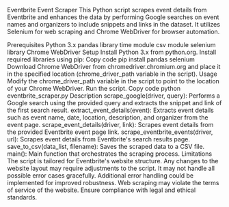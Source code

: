 Eventbrite Event Scraper
This Python script scrapes event details from Eventbrite and enhances the data by performing Google searches on event names and organizers to include snippets and links in the dataset. It utilizes Selenium for web scraping and Chrome WebDriver for browser automation.

Prerequisites
Python 3.x
pandas library
time module
csv module
selenium library
Chrome WebDriver
Setup
Install Python 3.x from python.org.
Install required libraries using pip:
Copy code
pip install pandas selenium
Download Chrome WebDriver from chromedriver.chromium.org and place it in the specified location (chrome_driver_path variable in the script).
Usage
Modify the chrome_driver_path variable in the script to point to the location of your Chrome WebDriver.
Run the script.
Copy code
python eventbrite_scraper.py
Description
scrape_google(driver, query): Performs a Google search using the provided query and extracts the snippet and link of the first search result.
extract_event_details(event): Extracts event details such as event name, date, location, description, and organizer from the event page.
scrape_event_details(driver, link): Scrapes event details from the provided Eventbrite event page link.
scrape_eventbrite_events(driver, url): Scrapes event details from Eventbrite's search results page.
save_to_csv(data_list, filename): Saves the scraped data to a CSV file.
main(): Main function that orchestrates the scraping process.
Limitations
The script is tailored for Eventbrite's website structure. Any changes to the website layout may require adjustments to the script.
It may not handle all possible error cases gracefully. Additional error handling could be implemented for improved robustness.
Web scraping may violate the terms of service of the website. Ensure compliance with legal and ethical standards.
